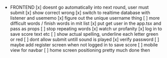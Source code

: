 - FRONTEND
  [x] doesnt go automatically into next round, user must submit
  [x] show correct wrong
  [x] switch to realtime database with listener and usememo
  [x] figure out the unique username thing
  [ ] more difficult words / finish words in mit list
  [x] put get user in the app.tsx and pass as props
  [ ] stop repeating words
  [x] watch ur profanity
  [x] log in to save score text etc
  [ ] show actual spelling, underline each letter green or red
  [ ] dont allow submit untill sound is played
  [x] verify password
  [ ] maybe add register screen when not logged in to save score
  [ ] mobile view for navbar
  [ ] home screen positioning
  pretty much done then
